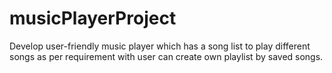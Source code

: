 # musicPlayerProject
Develop user-friendly music player which has a song list to play different songs as per requirement with user can create own playlist by saved songs.
